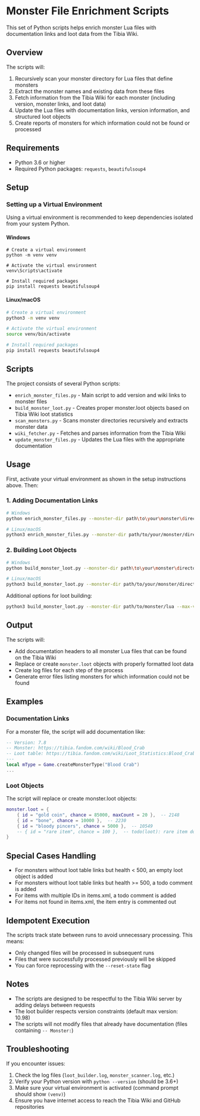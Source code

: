 # Monster File Enrichment Scripts

This set of Python scripts helps enrich monster Lua files with documentation links and loot data from the Tibia Wiki.

## Overview

The scripts will:

1. Recursively scan your monster directory for Lua files that define monsters
2. Extract the monster names and existing data from these files
3. Fetch information from the Tibia Wiki for each monster (including version, monster links, and loot data)
4. Update the Lua files with documentation links, version information, and structured loot objects
5. Create reports of monsters for which information could not be found or processed

## Requirements

- Python 3.6 or higher
- Required Python packages: `requests`, `beautifulsoup4`

## Setup

### Setting up a Virtual Environment

Using a virtual environment is recommended to keep dependencies isolated from your system Python.

#### Windows

```batch
# Create a virtual environment
python -m venv venv

# Activate the virtual environment
venv\Scripts\activate

# Install required packages
pip install requests beautifulsoup4
```

#### Linux/macOS

```bash
# Create a virtual environment
python3 -m venv venv

# Activate the virtual environment
source venv/bin/activate

# Install required packages
pip install requests beautifulsoup4
```

## Scripts

The project consists of several Python scripts:

- `enrich_monster_files.py` - Main script to add version and wiki links to monster files
- `build_monster_loot.py` - Creates proper monster.loot objects based on Tibia Wiki loot statistics
- `scan_monsters.py` - Scans monster directories recursively and extracts monster data
- `wiki_fetcher.py` - Fetches and parses information from the Tibia Wiki
- `update_monster_files.py` - Updates the Lua files with the appropriate documentation

## Usage

First, activate your virtual environment as shown in the setup instructions above. Then:

### 1. Adding Documentation Links

```bash
# Windows
python enrich_monster_files.py --monster-dir path\to\your\monster\directory

# Linux/macOS
python3 enrich_monster_files.py --monster-dir path/to/your/monster/directory
```

### 2. Building Loot Objects

```bash
# Windows
python build_monster_loot.py --monster-dir path\to\your\monster\directory

# Linux/macOS
python3 build_monster_loot.py --monster-dir path/to/your/monster/directory
```

Additional options for loot building:
```bash
python3 build_monster_loot.py --monster-dir path/to/monster/lua --max-version 11.50 --reset-state
```

## Output

The scripts will:

- Add documentation headers to all monster Lua files that can be found on the Tibia Wiki
- Replace or create `monster.loot` objects with properly formatted loot data
- Create log files for each step of the process
- Generate error files listing monsters for which information could not be found

## Examples

### Documentation Links

For a monster file, the script will add documentation like:

```lua
-- Version: 7.8
-- Monster: https://tibia.fandom.com/wiki/Blood_Crab
-- Loot table: https://tibia.fandom.com/wiki/Loot_Statistics:Blood_Crab
---
local mType = Game.createMonsterType("Blood Crab")
...
```

### Loot Objects

The script will replace or create monster.loot objects:

```lua
monster.loot = {
	{ id = "gold coin", chance = 85000, maxCount = 20 },  -- 2148
	{ id = "bone", chance = 10000 },  -- 2230
	{ id = "bloody pincers", chance = 5000 },  -- 10549
	-- { id = "rare item", chance = 100 },  -- todo(loot): rare item does not exist in items.xml
}
```

## Special Cases Handling

- For monsters without loot table links but health < 500, an empty loot object is added
- For monsters without loot table links but health >= 500, a todo comment is added
- For items with multiple IDs in items.xml, a todo comment is added
- For items not found in items.xml, the item entry is commented out

## Idempotent Execution

The scripts track state between runs to avoid unnecessary processing. This means:

- Only changed files will be processed in subsequent runs
- Files that were successfully processed previously will be skipped
- You can force reprocessing with the `--reset-state` flag

## Notes

- The scripts are designed to be respectful to the Tibia Wiki server by adding delays between requests
- The loot builder respects version constraints (default max version: 10.98)
- The scripts will not modify files that already have documentation (files containing `-- Monster:`)

## Troubleshooting

If you encounter issues:

1. Check the log files (`loot_builder.log`, `monster_scanner.log`, etc.)
2. Verify your Python version with `python --version` (should be 3.6+)
3. Make sure your virtual environment is activated (command prompt should show `(venv)`)
4. Ensure you have internet access to reach the Tibia Wiki and GitHub repositories
